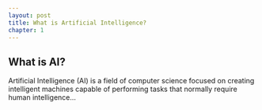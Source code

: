 ```yaml
---
layout: post
title: What is Artificial Intelligence?
chapter: 1
---
```


## What is AI?

Artificial Intelligence (AI) is a field of computer science focused on creating intelligent machines capable of performing tasks that normally require human intelligence...
